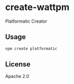 # create-wattpm

Platformatic Creator

## Usage

```sh
npm create platformatic
```

## License

Apache 2.0
